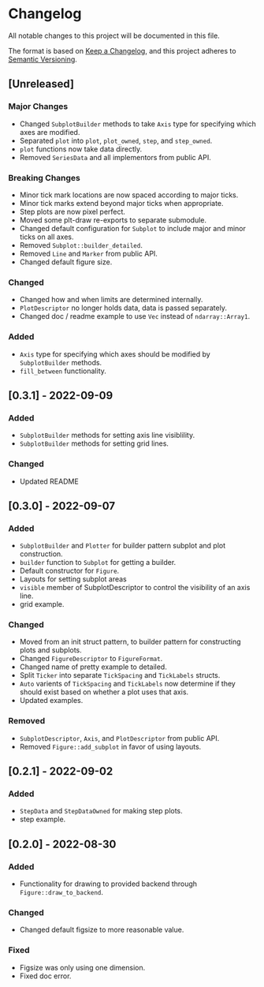 # Changelog
All notable changes to this project will be documented in this file.

The format is based on [Keep a Changelog](https://keepachangelog.com/en/1.0.0/),
and this project adheres to [Semantic Versioning](https://semver.org/spec/v2.0.0.html).

## [Unreleased]

### Major Changes

- Changed `SubplotBuilder` methods to take `Axis` type for specifying which axes are modified.
- Separated `plot` into `plot`, `plot_owned`, `step`, and `step_owned`.
- `plot` functions now take data directly.
- Removed `SeriesData` and all implementors from public API.

### Breaking Changes

- Minor tick mark locations are now spaced according to major ticks.
- Minor tick marks extend beyond major ticks when appropriate.
- Step plots are now pixel perfect.
- Moved some plt-draw re-exports to separate submodule.
- Changed default configuration for `Subplot` to include major and minor ticks on all axes.
- Removed `Subplot::builder_detailed`.
- Removed `Line` and `Marker` from public API.
- Changed default figure size.

### Changed

- Changed how and when limits are determined internally.
- `PlotDescriptor` no longer holds data, data is passed separately.
- Changed doc / readme example to use `Vec` instead of `ndarray::Array1`.

### Added

- `Axis` type for specifying which axes should be modified by `SubplotBuilder` methods.
- `fill_between` functionality.

## [0.3.1] - 2022-09-09

### Added

- `SubplotBuilder` methods for setting axis line visiblility.
- `SubplotBuilder` methods for setting grid lines.

### Changed

- Updated README


## [0.3.0] - 2022-09-07

### Added

- `SubplotBuilder` and `Plotter` for builder pattern subplot and plot construction.
- `builder` function to `Subplot` for getting a builder.
- Default constructor for `Figure`.
- Layouts for setting subplot areas
- `visible` member of SubplotDescriptor to control the visibility of an axis line.
- grid example.

### Changed

- Moved from an init struct pattern, to builder pattern for constructing plots and subplots.
- Changed `FigureDescriptor` to `FigureFormat`.
- Changed name of pretty example to detailed.
- Split `Ticker` into separate `TickSpacing` and `TickLabels` structs.
- `Auto` varients of `TickSpacing` and `TickLabels` now determine if they should exist
  based on whether a plot uses that axis.
- Updated examples.

### Removed

- `SubplotDescriptor`, `Axis`, and `PlotDescriptor` from public API.
- Removed `Figure::add_subplot` in favor of using layouts.

## [0.2.1] - 2022-09-02

### Added

- `StepData` and `StepDataOwned` for making step plots.
- step example.

## [0.2.0] - 2022-08-30

### Added

- Functionality for drawing to provided backend through `Figure::draw_to_backend`.

### Changed

- Changed default figsize to more reasonable value.

### Fixed

- Figsize was only using one dimension.
- Fixed doc error.
